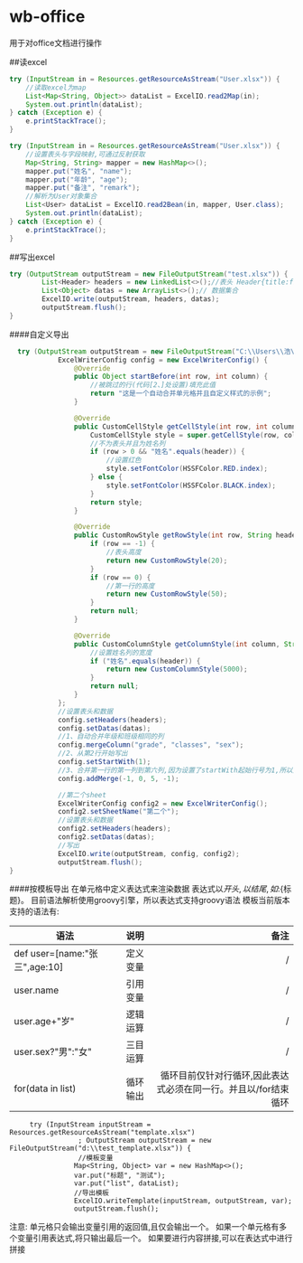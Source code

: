 # wb-office
用于对office文档进行操作

##读excel
```java
try (InputStream in = Resources.getResourceAsStream("User.xlsx")) {
    //读取excel为map
    List<Map<String, Object>> dataList = ExcelIO.read2Map(in);
    System.out.println(dataList);
} catch (Exception e) {
    e.printStackTrace();
}
```

```java
try (InputStream in = Resources.getResourceAsStream("User.xlsx")) {
    //设置表头与字段映射,可通过反射获取
    Map<String, String> mapper = new HashMap<>();
    mapper.put("姓名", "name");
    mapper.put("年龄", "age");
    mapper.put("备注", "remark");
    //解析为User对象集合
    List<User> dataList = ExcelIO.read2Bean(in, mapper, User.class);
    System.out.println(dataList);
} catch (Exception e) {
    e.printStackTrace();
}
```
##写出excel
```java
try (OutputStream outputStream = new FileOutputStream("test.xlsx")) {
        List<Header> headers = new LinkedList<>();//表头 Header{title:field}
        List<Object> datas = new ArrayList<>();// 数据集合
        ExcelIO.write(outputStream, headers, datas);
        outputStream.flush();
}
```

####自定义导出
```java
  try (OutputStream outputStream = new FileOutputStream("C:\\Users\\浩\\Desktop\\test_2.xlsx")) {
            ExcelWriterConfig config = new ExcelWriterConfig() {
                @Override
                public Object startBefore(int row, int column) {
                    //被跳过的行(代码[2、]处设置)填充此值
                    return "这是一个自动合并单元格并且自定义样式的示例";
                }

                @Override
                public CustomCellStyle getCellStyle(int row, int column, String header, Object value) {
                    CustomCellStyle style = super.getCellStyle(row, column, header, value);
                    //不为表头并且为姓名列
                    if (row > 0 && "姓名".equals(header)) {
                        //设置红色
                        style.setFontColor(HSSFColor.RED.index);
                    } else {
                        style.setFontColor(HSSFColor.BLACK.index);
                    }
                    return style;
                }

                @Override
                public CustomRowStyle getRowStyle(int row, String header) {
                    if (row == -1) {
                        //表头高度
                        return new CustomRowStyle(20);
                    }
                    if (row == 0) {
                        //第一行的高度
                        return new CustomRowStyle(50);
                    }
                    return null;
                }

                @Override
                public CustomColumnStyle getColumnStyle(int column, String header) {
                    //设置姓名列的宽度
                    if ("姓名".equals(header)) {
                        return new CustomColumnStyle(5000);
                    }
                    return null;
                }
            };
            //设置表头和数据
            config.setHeaders(headers);
            config.setDatas(datas);
            //1、自动合并年级和班级相同的列
            config.mergeColumn("grade", "classes", "sex");
            //2、从第2行开始写出
            config.setStartWith(1);
            //3、合并第一行的第一列到第六列,因为设置了startWith起始行号为1,所以第一列为-1
            config.addMerge(-1, 0, 5, -1);

            //第二个sheet
            ExcelWriterConfig config2 = new ExcelWriterConfig();
            config2.setSheetName("第二个");
            //设置表头和数据
            config2.setHeaders(headers);
            config2.setDatas(datas);
            //写出
            ExcelIO.write(outputStream, config, config2);
            outputStream.flush();
}
```

####按模板导出
在单元格中定义表达式来渲染数据
表达式以${开头,以}结尾,如:${标题}。
目前语法解析使用groovy引擎，所以表达式支持groovy语法
模板当前版本支持的语法有:

|             语法              |             说明                        | 备注                      |
| ------------------------------|:--------------------------------------:| -------------------------:|
| def user=[name:"张三",age:10] |              定义变量                    |          /              |
| user.name                     |              引用变量                    |     /            |
| user.age+"岁"                 | 逻辑运算                                 |        /             |
| user.sex?"男":"女"            |  三目运算                                |     /     |
| for(data in list)            |   循环输出                                |   循环目前仅针对行循环,因此表达式必须在同一行。并且以/for结束循环      |

```
     try (InputStream inputStream = Resources.getResourceAsStream("template.xlsx")
                 ; OutputStream outputStream = new FileOutputStream("d:\\test_template.xlsx")) {
                 //模板变量
                Map<String, Object> var = new HashMap<>();
                var.put("标题", "测试");
                var.put("list", dataList);
                //导出模板
                ExcelIO.writeTemplate(inputStream, outputStream, var);
                outputStream.flush();
```
注意: 单元格只会输出变量引用的返回值,且仅会输出一个。
如果一个单元格有多个变量引用表达式,将只输出最后一个。
如果要进行内容拼接,可以在表达式中进行拼接